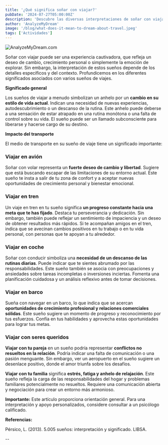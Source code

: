 ```yaml
---
title: '¿Qué significa soñar con viajar?'
pubDate: '2024-07-27T05:00:00Z'
description: 'Descubre las diversas interpretaciones de soñar con viajar, desde la necesidad de cambios radicales en la vida hasta la consecución de metas propuestas.'
author: 'AnalyzeMyDream'
image: '/blog/what-does-it-mean-to-dream-about-travel.jpeg'
tags: ['Actividades']
---
```


![AnalyzeMyDream.com](/blog/what-does-it-mean-to-dream-about-travel.jpeg)


Soñar con viajar puede ser una experiencia cautivadora, que refleja un deseo de cambio, crecimiento personal o simplemente la emoción de explorar. Sin embargo, la interpretación de estos sueños depende de los detalles específicos y del contexto. Profundicemos en los diferentes significados asociados con varios sueños de viajes.

**Significado general**

Los sueños de viajar a menudo simbolizan un anhelo por un **cambio en su estilo de vida actual**. Indican una necesidad de nuevas experiencias, autodescubrimiento o un descanso de la rutina. Este anhelo puede deberse a una sensación de estar atrapado en una rutina monótona o una falta de control sobre su vida. El sueño puede ser un llamado subconsciente para liberarse y hacerse cargo de su destino.

**Impacto del transporte**

El medio de transporte en su sueño de viaje tiene un significado importante:

### Viajar en avión

Soñar con volar representa un **fuerte deseo de cambio y libertad**. Sugiere que está buscando escapar de las limitaciones de su entorno actual. Este sueño te insta a salir de tu zona de confort y a aceptar nuevas oportunidades de crecimiento personal y bienestar emocional.

### Viajar en tren

Un viaje en tren en tu sueño significa **un progreso constante hacia una meta que te has fijado**. Destaca tu perseverancia y dedicación. Sin embargo, también puede reflejar un sentimiento de impaciencia y un deseo de obtener resultados más rápidos. Si te acompañan amigos en el tren, indica que se avecinan cambios positivos en tu trabajo o en tu vida personal, con personas que te apoyan a tu alrededor.

### Viajar en coche

Soñar con conducir simboliza una **necesidad de un descanso de las rutinas diarias**. Puede indicar que te sientes abrumado por las responsabilidades. Este sueño también se asocia con preocupaciones y ansiedades sobre tareas incompletas o inversiones inciertas. Fomenta una planificación cuidadosa y un análisis reflexivo antes de tomar decisiones.

### Viajar en barco

Sueña con navegar en un barco, lo que indica que se acercan **oportunidades de crecimiento profesional y relaciones comerciales sólidas**. Este sueño sugiere un momento de progreso y reconocimiento por tus esfuerzos. Confía en tus habilidades y aprovecha estas oportunidades para lograr tus metas.

### Viajar con seres queridos

**Viajar con tu pareja** en un sueño podría representar **conflictos no resueltos en la relación**. Podría indicar una falta de comunicación o una pasión menguante. Sin embargo, ver un aeropuerto en el sueño sugiere un desenlace positivo, donde el amor triunfa sobre los desafíos.

**Viajar con tu familia** significa **estrés, fatiga y anhelo de relajación**. Este sueño refleja la carga de las responsabilidades del hogar y problemas familiares potencialmente no resueltos. Requiere una comunicación abierta y negociación para crear un entorno más armonioso. 

**Importante:** Este artículo proporciona orientación general. Para una interpretación y apoyo personalizados, considere consultar a un psicólogo calificado.

**Referencias:**

Pérsico, L. (2013). 5.005 sueños: interpretación y significado. LIBSA.

--